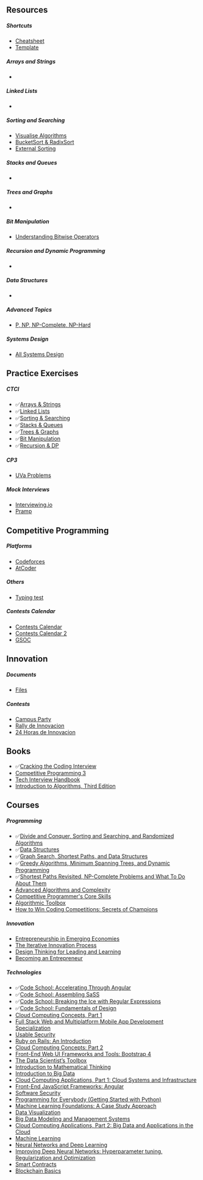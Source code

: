 ## Resources
  ##### Shortcuts  
   - [Cheatsheet](https://github.com/invict1/Cracking-Everything/blob/master/Others/cheatsheet.md)
   - [Template](https://github.com/invict1/Cracking-Everything/blob/master/UVa/competitive.h)
  ##### Arrays and Strings
   -
  ##### Linked Lists
   -  
  ##### Sorting and Searching
   - [Visualise Algorithms](https://visualgo.net/en)
   - [BucketSort & RadixSort](https://github.com/invict1/Cracking-Everything/blob/master/Others/Bucket%20Sort%20%26%20Radix%20Sort%20.pdf)
   - [External Sorting](https://www.geeksforgeeks.org/external-sorting/)
  ##### Stacks and Queues
   -
  ##### Trees and Graphs
   -
  ##### Bit Manipulation
   - [Understanding Bitwise Operators](https://code.tutsplus.com/articles/understanding-bitwise-operators--active-11301)  
  ##### Recursion and Dynamic Programming
   - 
  ##### Data Structures
   -
  ##### Advanced Topics
   - [P, NP, NP-Complete, NP-Hard](https://stackoverflow.com/questions/1857244/what-are-the-differences-between-np-np-complete-and-np-hard)
  ##### Systems Design
   - [All Systems Design](https://www.educative.io/collection/page/5668639101419520/5649050225344512/5673385510043648)
## Practice Exercises
  ##### CTCI
   - :white_check_mark:[Arrays & Strings](https://github.com/invict1/Cracking-Everything/tree/master/CTCI/Arrays%20-%20Strings)
   - :white_check_mark:[Linked Lists](https://github.com/invict1/Cracking-Everything/tree/master/CTCI/Linked%20Lists)
   - :white_check_mark:[Sorting & Searching](https://github.com/invict1/Cracking-Everything/tree/master/CTCI/Sorting%20-%20Searching)
   - :white_check_mark:[Stacks & Queues](https://github.com/invict1/Cracking-Everything/tree/master/CTCI/Stacks%20-%20Queues)
   - :white_check_mark:[Trees & Graphs](https://github.com/invict1/Cracking-Everything/tree/master/CTCI/Trees%20-%20Graphs)
   - :white_check_mark:[Bit Manipulation](https://github.com/invict1/Cracking-Everything/tree/master/CTCI/Bit%20Manipulation)
   - :white_check_mark:[Recursion & DP](https://github.com/invict1/Cracking-Everything/tree/master/CTCI/Recursion%20-%20DP)
  ##### CP3
   - [UVa Problems](https://github.com/invict1/Cracking-Everything/tree/master/UVa)
  ##### Mock Interviews
   - [Interviewing.io](https://interviewing.io/)
   - [Pramp](https://www.pramp.com/#/)
## Competitive Programming
   ##### Platforms
   - [Codeforces](http://codeforces.com/)
   - [AtCoder](https://atcoder.jp/)
   ##### Others
   - [Typing test](https://www.typingtest.com/)
   ##### Contests Calendar
   - [Contests Calendar](https://www.hackerrank.com/calendar)
   - [Contests Calendar 2](https://clist.by/)
   - [GSOC](https://summerofcode.withgoogle.com/about/)
## Innovation
   ##### Documents
   - [Files](https://github.com/invict1/Cracking-Everything/tree/master/Innovation) 
   ##### Contests
   - [Campus Party](https://a)
   - [Rally de Innovacion](https://a)
   - [24 Horas de Innovacion](https://a)
## Books
  - :white_check_mark:[Cracking the Coding Interview](http://ahmed-badawy.com/blog/wp-content/uploads/2018/10/Cracking-the-Coding-Interview-6th-Edition-189-Programming-Questions-and-Solutions.pdf)
  - [Competitive Programming 3](https://www.pdfdrive.com/competitive-programming-3-e32649251.html)
  - [Tech Interview Handbook](https://yangshun.github.io/tech-interview-handbook/)
  - [Introduction to Algorithms, Third Edition](https://ms.sapientia.ro/~kasa/Algorithms_3rd.pdf)
## Courses
  ##### Programming
  - :white_check_mark:[Divide and Conquer, Sorting and Searching, and Randomized Algorithms](https://www.coursera.org/learn/algorithms-divide-conquer)
  - :white_check_mark:[Data Structures](https://www.coursera.org/learn/data-structures)
  - :white_check_mark:[Graph Search, Shortest Paths, and Data Structures](https://www.coursera.org/learn/algorithms-graphs-data-structures)
  - :white_check_mark:[Greedy Algorithms, Minimum Spanning Trees, and Dynamic Programming](https://www.coursera.org/learn/algorithms-greedy)
  - :white_check_mark:[Shortest Paths Revisited, NP-Complete Problems and What To Do About Them](https://www.coursera.org/learn/algorithms-npcomplete)
  - [Advanced Algorithms and Complexity](https://www.coursera.org/learn/advanced-algorithms-and-complexity)
  - [Competitive Programmer's Core Skills](https://www.coursera.org/learn/competitive-programming-core-skills)
  - [Algorithmic Toolbox](https://www.coursera.org/learn/algorithmic-toolbox)
  - [How to Win Coding Competitions: Secrets of Champions](https://www.edx.org/course/how-to-win-coding-competitions-secrets-of-champions-4)
  ##### Innovation
  - [Entrepreneurship in Emerging Economies](https://www.edx.org/course/entrepreneurship-in-emerging-economies-2)
  - [The Iterative Innovation Process](https://courses.edx.org/courses/course-v1:MITx+3.086x+3T2018/course/)
  - [Design Thinking for Leading and Learning](https://www.edx.org/course/design-thinking-for-leading-and-learning-0)
  - [Becoming an Entrepreneur](https://www.edx.org/course/becoming-an-entrepreneur)
  ##### Technologies
  - :white_check_mark:[Code School: Accelerating Through Angular](https://app.pluralsight.com/library/courses/code-school-accelerating-through-angular)
  - :white_check_mark:[Code School: Assembling SaSS](https://app.pluralsight.com/library/courses/code-school-assembling-sass)
  - :white_check_mark:[Code School: Breaking the Ice with Regular Expressions](https://app.pluralsight.com/library/courses/code-school-breaking-the-ice-with-regular-expressions)
  - :white_check_mark:[Code School: Fundamentals of Design](https://app.pluralsight.com/library/courses/code-school-fundamentals-of-design)
  - [Cloud Computing Concepts, Part 1](https://www.coursera.org/learn/cloud-computing?)
  - [Full Stack Web and Multiplatform Mobile App Development Specialization](https://www.coursera.org/specializations/full-stack-mobile-app-development)
  - [Usable Security](https://www.coursera.org/learn/usable-security?)
  - [Ruby on Rails: An Introduction](https://www.coursera.org/learn/ruby-on-rails-intro?)
  - [Cloud Computing Concepts: Part 2](https://www.coursera.org/learn/cloud-computing-2?)
  - [Front-End Web UI Frameworks and Tools: Bootstrap 4](https://www.coursera.org/learn/bootstrap-4)
  - [The Data Scientist’s Toolbox](https://www.coursera.org/learn/data-scientists-tools?)
  - [Introduction to Mathematical Thinking](https://www.coursera.org/learn/mathematical-thinking)
  - [Introduction to Big Data](https://www.coursera.org/learn/big-data-introduction)
  - [Cloud Computing Applications, Part 1: Cloud Systems and Infrastructure](https://www.coursera.org/learn/cloud-applications-part1)
  - [Front-End JavaScript Frameworks: Angular](https://www.coursera.org/learn/angular?)
  - [Software Security](https://www.coursera.org/learn/software-security?)
  - [Programming for Everybody (Getting Started with Python)](https://www.coursera.org/learn/python?)
  - [Machine Learning Foundations: A Case Study Approach](https://www.coursera.org/learn/ml-foundations)
  - [Data Visualization](https://www.coursera.org/learn/datavisualization)
  - [Big Data Modeling and Management Systems](https://www.coursera.org/learn/big-data-management?)
  - [Cloud Computing Applications, Part 2: Big Data and Applications in the Cloud](https://www.coursera.org/learn/cloud-applications-part2?)
  - [Machine Learning](https://www.coursera.org/learn/machine-learning?)
  - [Neural Networks and Deep Learning](https://www.coursera.org/learn/neural-networks-deep-learning?)
  - [Improving Deep Neural Networks: Hyperparameter tuning, Regularization and Optimization](https://www.coursera.org/learn/deep-neural-network?)
  - [Smart Contracts](https://www.coursera.org/learn/smarter-contracts?)
  - [Blockchain Basics](https://www.coursera.org/learn/blockchain-basics?)
